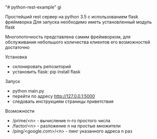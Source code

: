 "# python-rest-example" 
gi

Простейший rest сервер на python 3.5 с использованием flask фреймворка 
Для запуска необходимо иметь установленный модуль flask

Многопоточность представлена самим фреймворком, для обслуживания небольшого количества клиентов его возможностей достаточно

Установка

- склонировать репозиторий
- установить flask: pip install flask

Запуск
- python main.py
- перейти по адрecу http://127.0.0.1:5000
- следовать инструкциям страницы приветствия

Возможности

- /prime/\<n\> - вычисление n-го простого числа
- /factor/\<n\> - разложение n на простые множители
- /ping/\<google.com\>/\<n\> - пинг указанного адреса n раз






